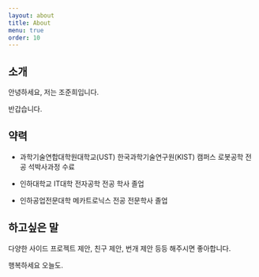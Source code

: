 ```yaml
---
layout: about
title: About
menu: true
order: 10
---
```


## 소개

안녕하세요, 저는 조준희입니다.

반갑습니다.

## 약력

- 과학기술연합대학원대학교(UST) 한국과학기술연구원(KIST) 캠퍼스 로봇공학 전공 석박사과정 수료

- 인하대학교 IT대학 전자공학 전공 학사 졸업

- 인하공업전문대학 메카트로닉스 전공 전문학사 졸업

## 하고싶은 말

다양한 사이드 프로젝트 제안, 친구 제안, 번개 제안 등등 해주시면 좋아합니다.

행복하세요 오늘도.
